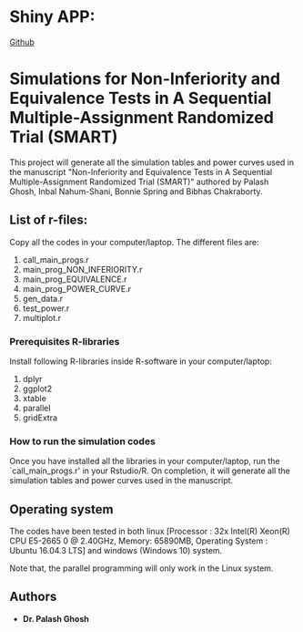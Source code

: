 
# Shiny APP:

[Github](https://github.com/) 


# Simulations for Non-Inferiority and Equivalence Tests in A Sequential Multiple-Assignment Randomized Trial (SMART)

This project will generate all the simulation tables and power curves used in the manuscript
"Non-Inferiority and Equivalence Tests in A Sequential Multiple-Assignment Randomized Trial (SMART)" 
authored by Palash Ghosh, Inbal Nahum-Shani, Bonnie Spring and Bibhas Chakraborty.

## List of r-files:

Copy all the codes in your computer/laptop. The different files are:

1. call_main_progs.r
2. main_prog_NON_INFERIORITY.r
3. main_prog_EQUIVALENCE.r
4. main_prog_POWER_CURVE.r
5. gen_data.r
6. test_power.r
7. multiplot.r



### Prerequisites R-libraries

Install following R-libraries inside R-software in your computer/laptop:

  1. dplyr
  2. ggplot2
  3. xtable
  4. parallel
  5. gridExtra


### How to run the simulation codes

Once you have installed all the libraries in your computer/laptop, run the `call_main_progs.r' in your Rstudio/R. 
On completion, it will generate all the simulation tables and power curves used in the manuscript. 


## Operating system

The codes have been tested in both linux [Processor	: 32x Intel(R) Xeon(R) CPU E5-2665 0 @ 2.40GHz, 
Memory: 65890MB, Operating System	: Ubuntu 16.04.3 LTS] and windows (Windows 10) system. 

Note that, the parallel programming will only work in the Linux system.


## Authors

* **Dr. Palash Ghosh** 


